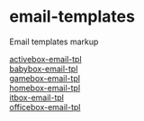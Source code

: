 # email-templates
Email templates markup


[activebox-email-tpl](https://faviolla.github.io/email-templates/itbox/activebox-email-tpl.html) <br />
[babybox-email-tpl](https://faviolla.github.io/email-templates/itbox/babybox-email-tpl.html) <br />
[gamebox-email-tpl](https://faviolla.github.io/email-templates/itbox/gamebox-email-tpl.html) <br />
[homebox-email-tpl](https://faviolla.github.io/email-templates/itbox/homebox-email-tpl.html) <br />
[itbox-email-tpl](https://faviolla.github.io/email-templates/itbox/itbox-email-tpl.html) <br />
[officebox-email-tpl](https://faviolla.github.io/email-templates/itbox/officebox-email-tpl.html) <br />
